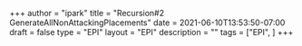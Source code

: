 +++
author = "ipark"
title = "Recursion#2 GenerateAllNonAttackingPlacements"
date =  2021-06-10T13:53:50-07:00
draft =  false
type = "EPI"
layout = "EPI"
description = ""
tags = ["EPI", 
]
+++
